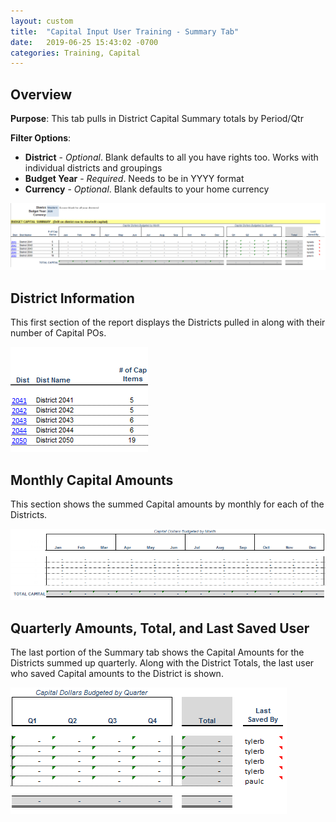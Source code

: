 ```yaml
---
layout: custom  
title:  "Capital Input User Training - Summary Tab"
date:   2019-06-25 15:43:02 -0700
categories: Training, Capital
---
```


## Overview

**Purpose**:  This tab pulls in District Capital Summary totals by Period/Qtr

**Filter Options**:

* **District** - *Optional*. Blank defaults to all you have rights too. Works with individual districts and groupings
* **Budget Year** - *Required*. Needs to be in YYYY format
* **Currency** - *Optional*. Blank defaults to your home currency

![](/images/WCNTraining/Capital/CapitalSummary_FullView.png)

## District Information

This first section of the report displays the Districts pulled in along with their number of Capital POs.

![](/images/WCNTraining/Capital/CapitalSummary_DistrictInfo.png)

## Monthly Capital Amounts

This section shows the summed Capital amounts by monthly for each of the Districts.

![](/images/WCNTraining/Capital/CapitalSummary_MonthlyCapAmounts.png)


## Quarterly Amounts, Total, and Last Saved User

The last portion of the Summary tab shows the Capital Amounts for the Districts summed up quarterly. Along with the District Totals, the last user who saved Capital amounts to the District is shown.

![](/images/WCNTraining/Capital/CapitalSummary_QtrlyAmountsTotal.png)
